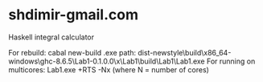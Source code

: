 # shdimir-gmail.com
Haskell integral calculator

For rebuild: cabal new-build
.exe path: dist-newstyle\build\x86_64-windows\ghc-8.6.5\Lab1-0.1.0.0\x\Lab1\build\Lab1\Lab1.exe
For running on multicores: Lab1.exe +RTS -Nx (where N = number of cores)